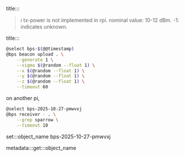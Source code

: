 title:::

> ℹ️ tx-power is not implemented in rpi. nominal value: 10-12 dBm. -1: indicates unknown.

title:::

```bash
@select bps-$(@@timestamp)
@bps beacon upload . \
    --generate 1 \
    --sigma $(@random --float 1) \
    --x $(@random --float 1) \
    --y $(@random --float 1) \
    --z $(@random --float 1) \
    --timeout 60
```

on another pi,

```bash
@select bps-2025-10-27-pmwvxj
@bps receiver - . \
    --grep sparrow \
    --timeout 10
```

set:::object_name bps-2025-10-27-pmwvxj

metadata:::get:::object_name